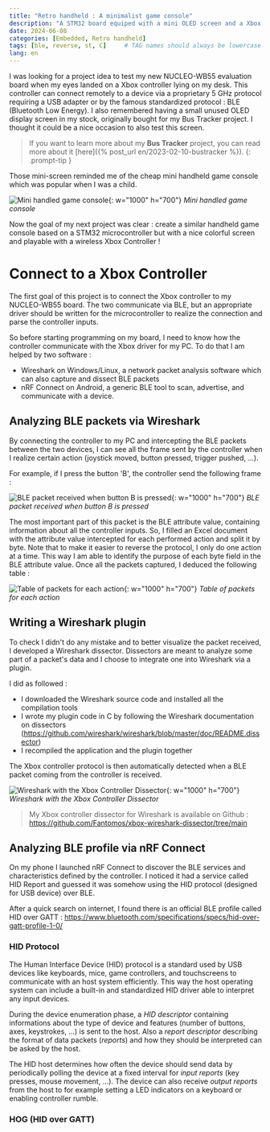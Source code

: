 ```yaml
---
title: "Retro handheld : A minimalist game console"
description: "A STM32 board equiped with a mini OLED screen and a Xbox Controller to recreate some old memories..."
date: 2024-06-08
categories: [Embedded, Retro handheld]
tags: [ble, reverse, st, C]     # TAG names should always be lowercase
lang: en
---
```


I was looking for a project idea to test my new NUCLEO-WB55 evaluation board when my eyes landed on a Xbox controller lying on my desk. This controller can connect remotely to a device via a proprietary 5 GHz protocol requiring a USB adapter or by the famous standardized protocol : BLE (Bluetooth Low Energy). 
I also remembered having a small unused OLED display screen in my stock, originally bought for my Bus Tracker project. I thought it could be a nice occasion to also test this screen.

> If you want to learn more about my **Bus Tracker** project, you can read more about it [here]({% post_url en/2023-02-10-bustracker %}).
{: .prompt-tip }

Those mini-screen reminded me of the cheap mini handheld game console which was popular when I was a child.

![Mini handled game console](minihandled_model.jpg){: w="1000" h="700"}
_Mini handled game console_

Now the goal of my next project was clear : create a similar handheld game console based on a STM32 microcontroller but with a nice colorful screen and playable with a wireless Xbox Controller !

# Connect to a Xbox Controller

The first goal of this project is to connect the Xbox controller to my NUCLEO-WB55 board. The two communicate via BLE, but an appropriate driver should be written for the microcontroller to realize the connection and parse the controller inputs. 

So before starting programming on my board, I need to know how the controller communicate with the Xbox driver for my PC. To do that I am helped by two software :
- Wireshark on Windows/Linux, a network packet analysis software which can also capture and dissect BLE packets
- nRF Connect on Android, a generic BLE tool to scan, advertise, and communicate with a device.

## Analyzing BLE packets via Wireshark

By connecting the controller to my PC and intercepting the BLE packets between the two devices, I can see all the frame sent by the controller when I realize certain action (joystick moved, button pressed, trigger pushed, ...).

For example, if I press the button 'B', the controller send the following frame : 

![BLE packet received when button B is pressed](xbox_ble_packet.png){: w="1000" h="700"}
_BLE packet received when button B is pressed_

The most important part of this packet is the BLE attribute value, containing information about all the controller inputs.
So, I filled an Excel document with the attribute value intercepted for each performed action and split it by byte. Note that to make it easier to reverse the protocol, I only do one action at a time. 
This way I am able to identify the purpose of each byte field in the BLE attribute value. 
Once all the packets captured, I deduced the following table :

![Table of packets for each action](xbox_parse_table.png){: w="1000" h="700"}
_Table of packets for each action_

## Writing a Wireshark plugin

To check I didn't do any mistake and to better visualize the packet received, I developed a Wireshark dissector. Dissectors are meant to analyze some part of a packet's data and I choose to integrate one into Wireshark via a plugin.

I did as followed : 
- I downloaded the Wireshark source code and installed all the compilation tools
- I wrote my plugin code in C by following the Wireshark documentation on dissectors (https://github.com/wireshark/wireshark/blob/master/doc/README.dissector)
- I recompiled the application and the plugin together

The Xbox controller protocol is then automatically detected when a BLE packet coming from the controller is received.

![Wireshark with the Xbox Controller Dissector](xbox_wireshark_packet.png){: w="1000" h="700"}
_Wireshark with the Xbox Controller Dissector_

> My Xbox controller dissector for Wireshark is available on Github : https://github.com/Fantomos/xbox-wireshark-dissector/tree/main

## Analyzing BLE profile via nRF Connect

On my phone I launched nRF Connect to discover the BLE services and characteristics defined by the controller. I noticed it had a service called HID Report and guessed it was somehow using the HID protocol (designed for USB device) over BLE.

After a quick search on internet, I found there is an official BLE profile called HID over GATT : https://www.bluetooth.com/specifications/specs/hid-over-gatt-profile-1-0/

### HID Protocol

The Human Interface Device (HID) protocol is a standard used by USB devices like keyboards, mice, game controllers, and touchscreens to communicate with an host system efficiently. This way the host operating system can include a built-in and standardized HID driver able to interpret any input devices.

During the device enumeration phase, a *HID descriptor* containing informations about the type of device and features (number of buttons, axes, keystrokes, ...) is sent to the host. Also a *report descriptor* describing the format of data packets (*reports*) and how they should be interpreted can be asked by the host.

The HID host determines how often the device should send data by periodically polling the device at a fixed interval for *input reports* (key presses, mouse movement, ...). The device can also receive *output reports* from the host to for example setting a LED indicators on a keyboard or enabling controller rumble. 

### HOG (HID over GATT)